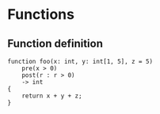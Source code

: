 # Functions

## Function definition

```
function foo(x: int, y: int[1, 5], z = 5)
    pre(x > 0)
    post(r : r > 0)
    -> int
{
    return x + y + z;
}

```